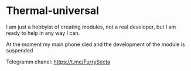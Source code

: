 # Thermal-universal

I am just a hobbyist of creating modules, not a real developer, but I am ready to help in any way I can.


At the moment my main phone died and the development of the module is suspended

Telegramm chanel: https://t.me/FurrySecta
